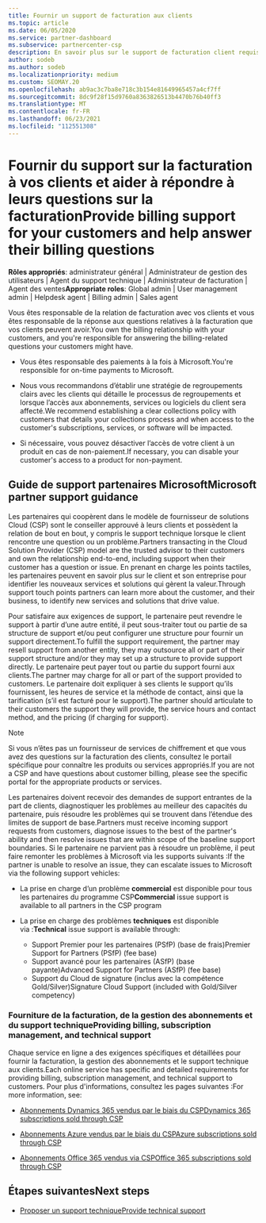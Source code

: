 ```yaml
---
title: Fournir un support de facturation aux clients
ms.topic: article
ms.date: 06/05/2020
ms.service: partner-dashboard
ms.subservice: partnercenter-csp
description: En savoir plus sur le support de facturation client requis par les partenaires du programme fournisseur de solutions Cloud (CSP). Cette prise en charge comprend la possession de la relation de facturation client et la réponse aux questions de facturation.
author: sodeb
ms.author: sodeb
ms.localizationpriority: medium
ms.custom: SEOMAY.20
ms.openlocfilehash: ab9ac3c7ba8e718c3b154e81649965457a4cf7ff
ms.sourcegitcommit: 8dc9f28f15d9760a8363826513b4470b76b40ff3
ms.translationtype: MT
ms.contentlocale: fr-FR
ms.lasthandoff: 06/23/2021
ms.locfileid: "112551308"
---
```

# <a name="provide-billing-support-for-your-customers-and-help-answer-their-billing-questions"></a><span data-ttu-id="f7164-104">Fournir du support sur la facturation à vos clients et aider à répondre à leurs questions sur la facturation</span><span class="sxs-lookup"><span data-stu-id="f7164-104">Provide billing support for your customers and help answer their billing questions</span></span>


<span data-ttu-id="f7164-105">**Rôles appropriés**: administrateur général | Administrateur de gestion des utilisateurs | Agent du support technique | Administrateur de facturation | Agent des ventes</span><span class="sxs-lookup"><span data-stu-id="f7164-105">**Appropriate roles**: Global admin | User management admin | Helpdesk agent | Billing admin | Sales agent</span></span>

<span data-ttu-id="f7164-106">Vous êtes responsable de la relation de facturation avec vos clients et vous êtes responsable de la réponse aux questions relatives à la facturation que vos clients peuvent avoir.</span><span class="sxs-lookup"><span data-stu-id="f7164-106">You own the billing relationship with your customers, and you're responsible for answering the billing-related questions your customers might have.</span></span>

- <span data-ttu-id="f7164-107">Vous êtes responsable des paiements à la fois à Microsoft.</span><span class="sxs-lookup"><span data-stu-id="f7164-107">You're responsible for on-time payments to Microsoft.</span></span>

- <span data-ttu-id="f7164-108">Nous vous recommandons d’établir une stratégie de regroupements clairs avec les clients qui détaille le processus de regroupements et lorsque l’accès aux abonnements, services ou logiciels du client sera affecté.</span><span class="sxs-lookup"><span data-stu-id="f7164-108">We recommend establishing a clear collections policy with customers that details your collections process and when access to the customer's subscriptions, services, or software will be impacted.</span></span>

- <span data-ttu-id="f7164-109">Si nécessaire, vous pouvez désactiver l’accès de votre client à un produit en cas de non-paiement.</span><span class="sxs-lookup"><span data-stu-id="f7164-109">If necessary, you can disable your customer's access to a product for non-payment.</span></span>

## <a name="microsoft-partner-support-guidance"></a><span data-ttu-id="f7164-110">Guide de support partenaires Microsoft</span><span class="sxs-lookup"><span data-stu-id="f7164-110">Microsoft partner support guidance</span></span>

<span data-ttu-id="f7164-111">Les partenaires qui coopèrent dans le modèle de fournisseur de solutions Cloud (CSP) sont le conseiller approuvé à leurs clients et possèdent la relation de bout en bout, y compris le support technique lorsque le client rencontre une question ou un problème.</span><span class="sxs-lookup"><span data-stu-id="f7164-111">Partners transacting in the Cloud Solution Provider (CSP) model are the trusted advisor to their customers and own the relationship end-to-end, including support when their customer has a question or issue.</span></span> <span data-ttu-id="f7164-112">En prenant en charge les points tactiles, les partenaires peuvent en savoir plus sur le client et son entreprise pour identifier les nouveaux services et solutions qui gèrent la valeur.</span><span class="sxs-lookup"><span data-stu-id="f7164-112">Through support touch points partners can learn more about the customer, and their business, to identify new services and solutions that drive value.</span></span>

<span data-ttu-id="f7164-113">Pour satisfaire aux exigences de support, le partenaire peut revendre le support à partir d’une autre entité, il peut sous-traiter tout ou partie de sa structure de support et/ou peut configurer une structure pour fournir un support directement.</span><span class="sxs-lookup"><span data-stu-id="f7164-113">To fulfill the support requirement, the partner may resell support from another entity, they may outsource all or part of their support structure and/or they may set up a structure to provide support directly.</span></span>  <span data-ttu-id="f7164-114">Le partenaire peut payer tout ou partie du support fourni aux clients.</span><span class="sxs-lookup"><span data-stu-id="f7164-114">The partner may charge for all or part of the support provided to customers.</span></span> <span data-ttu-id="f7164-115">Le partenaire doit expliquer à ses clients le support qu’ils fournissent, les heures de service et la méthode de contact, ainsi que la tarification (s’il est facturé pour le support).</span><span class="sxs-lookup"><span data-stu-id="f7164-115">The partner should articulate to their customers the support they will provide, the service hours and contact method, and the pricing (if charging for support).</span></span> 

>[!Note]
><span data-ttu-id="f7164-116">Si vous n’êtes pas un fournisseur de services de chiffrement et que vous avez des questions sur la facturation des clients, consultez le portail spécifique pour connaître les produits ou services appropriés.</span><span class="sxs-lookup"><span data-stu-id="f7164-116">If you are not a CSP and have questions about customer billing, please see the specific portal for the appropriate products or services.</span></span>

<span data-ttu-id="f7164-117">Les partenaires doivent recevoir des demandes de support entrantes de la part de clients, diagnostiquer les problèmes au meilleur des capacités du partenaire, puis résoudre les problèmes qui se trouvent dans l’étendue des limites de support de base.</span><span class="sxs-lookup"><span data-stu-id="f7164-117">Partners must receive incoming support requests from customers, diagnose issues to the best of the partner's ability and then resolve issues that are within scope of the baseline support boundaries.</span></span> <span data-ttu-id="f7164-118">Si le partenaire ne parvient pas à résoudre un problème, il peut faire remonter les problèmes à Microsoft via les supports suivants :</span><span class="sxs-lookup"><span data-stu-id="f7164-118">If the partner is unable to resolve an issue, they can escalate issues to Microsoft via the following support vehicles:</span></span>

- <span data-ttu-id="f7164-119">La prise en charge d’un problème **commercial** est disponible pour tous les partenaires du programme CSP</span><span class="sxs-lookup"><span data-stu-id="f7164-119">**Commercial** issue support is available to all partners in the CSP program</span></span>

- <span data-ttu-id="f7164-120">La prise en charge des problèmes **techniques** est disponible via :</span><span class="sxs-lookup"><span data-stu-id="f7164-120">**Technical** issue support is available through:</span></span>

  - <span data-ttu-id="f7164-121">Support Premier pour les partenaires (PSfP) (base de frais)</span><span class="sxs-lookup"><span data-stu-id="f7164-121">Premier Support for Partners (PSfP) (fee base)</span></span>
  - <span data-ttu-id="f7164-122">Support avancé pour les partenaires (ASfP) (base payante)</span><span class="sxs-lookup"><span data-stu-id="f7164-122">Advanced Support for Partners (ASfP) (fee base)</span></span>
  - <span data-ttu-id="f7164-123">Support du Cloud de signature (inclus avec la compétence Gold/Silver)</span><span class="sxs-lookup"><span data-stu-id="f7164-123">Signature Cloud Support (included with Gold/Silver competency)</span></span>

### <a name="providing-billing-subscription-management-and-technical-support"></a><span data-ttu-id="f7164-124">Fourniture de la facturation, de la gestion des abonnements et du support technique</span><span class="sxs-lookup"><span data-stu-id="f7164-124">Providing billing, subscription management, and technical support</span></span> 

<span data-ttu-id="f7164-125">Chaque service en ligne a des exigences spécifiques et détaillées pour fournir la facturation, la gestion des abonnements et le support technique aux clients.</span><span class="sxs-lookup"><span data-stu-id="f7164-125">Each online service has specific and detailed requirements for providing billing, subscription management, and technical support to customers.</span></span> <span data-ttu-id="f7164-126">Pour plus d'informations, consultez les pages suivantes :</span><span class="sxs-lookup"><span data-stu-id="f7164-126">For more information, see:</span></span>

- [<span data-ttu-id="f7164-127">Abonnements Dynamics 365 vendus par le biais du CSP</span><span class="sxs-lookup"><span data-stu-id="f7164-127">Dynamics 365 subscriptions sold through CSP</span></span>](https://www.microsoftpartnercommunity.com/t5/CSP/Microsoft-Partner-Support-Guidance/m-p/5262#M30)

- [<span data-ttu-id="f7164-128">Abonnements Azure vendus par le biais du CSP</span><span class="sxs-lookup"><span data-stu-id="f7164-128">Azure subscriptions sold through CSP</span></span>](https://www.microsoftpartnercommunity.com/t5/CSP/Microsoft-Partner-Support-Guidance/m-p/5263#M31)

- [<span data-ttu-id="f7164-129">Abonnements Office 365 vendus via CSP</span><span class="sxs-lookup"><span data-stu-id="f7164-129">Office 365 subscriptions sold through CSP</span></span>](https://www.microsoftpartnercommunity.com/t5/CSP/Microsoft-Partner-Support-Guidance/m-p/5264#M32)
 
## <a name="next-steps"></a><span data-ttu-id="f7164-130">Étapes suivantes</span><span class="sxs-lookup"><span data-stu-id="f7164-130">Next steps</span></span>

- [<span data-ttu-id="f7164-131">Proposer un support technique</span><span class="sxs-lookup"><span data-stu-id="f7164-131">Provide technical support</span></span>](provide-technical-support.md)
